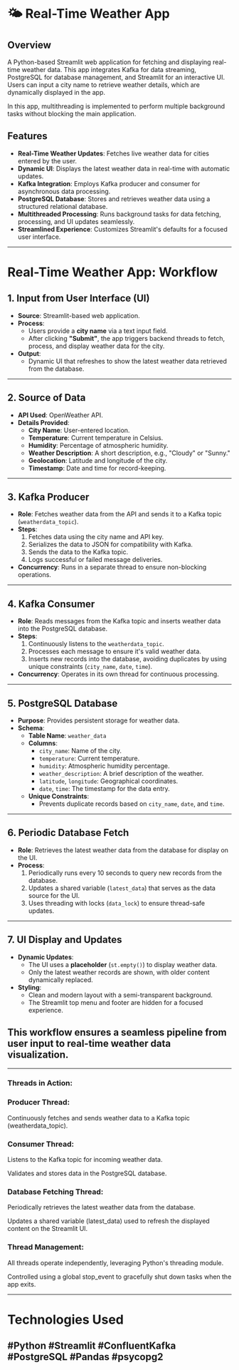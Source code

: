 # 🌤️ Real-Time Weather App

## Overview
A Python-based Streamlit web application for fetching and displaying real-time weather data. This app integrates Kafka for data streaming, PostgreSQL for database management, and Streamlit for an interactive UI. Users can input a city name to retrieve weather details, which are dynamically displayed in the app.

In this app, multithreading is implemented to perform multiple background tasks without blocking the main application.

## Features
- **Real-Time Weather Updates**: Fetches live weather data for cities entered by the user.
- **Dynamic UI**: Displays the latest weather data in real-time with automatic updates.
- **Kafka Integration**: Employs Kafka producer and consumer for asynchronous data processing.
- **PostgreSQL Database**: Stores and retrieves weather data using a structured relational database.
- **Multithreaded Processing**: Runs background tasks for data fetching, processing, and UI updates seamlessly.
- **Streamlined Experience**: Customizes Streamlit's defaults for a focused user interface.

---
# Real-Time Weather App: Workflow

## **1. Input from User Interface (UI)**
- **Source**: Streamlit-based web application.
- **Process**: 
  - Users provide a **city name** via a text input field.
  - After clicking **"Submit"**, the app triggers backend threads to fetch, process, and display weather data for the city.
- **Output**:
  - Dynamic UI that refreshes to show the latest weather data retrieved from the database.

---

## **2. Source of Data**
- **API Used**: OpenWeather API.
- **Details Provided**:
  - **City Name**: User-entered location.
  - **Temperature**: Current temperature in Celsius.
  - **Humidity**: Percentage of atmospheric humidity.
  - **Weather Description**: A short description, e.g., "Cloudy" or "Sunny."
  - **Geolocation**: Latitude and longitude of the city.
  - **Timestamp**: Date and time for record-keeping.

---

## **3. Kafka Producer**
- **Role**: Fetches weather data from the API and sends it to a Kafka topic (`weatherdata_topic`).
- **Steps**:
  1. Fetches data using the city name and API key.
  2. Serializes the data to JSON for compatibility with Kafka.
  3. Sends the data to the Kafka topic.
  4. Logs successful or failed message deliveries.
- **Concurrency**: Runs in a separate thread to ensure non-blocking operations.

---

## **4. Kafka Consumer**
- **Role**: Reads messages from the Kafka topic and inserts weather data into the PostgreSQL database.
- **Steps**:
  1. Continuously listens to the `weatherdata_topic`.
  2. Processes each message to ensure it's valid weather data.
  3. Inserts new records into the database, avoiding duplicates by using unique constraints (`city_name`, `date`, `time`).
- **Concurrency**: Operates in its own thread for continuous processing.

---

## **5. PostgreSQL Database**
- **Purpose**: Provides persistent storage for weather data.
- **Schema**:
  - **Table Name**: `weather_data`
  - **Columns**:
    - `city_name`: Name of the city.
    - `temperature`: Current temperature.
    - `humidity`: Atmospheric humidity percentage.
    - `weather_description`: A brief description of the weather.
    - `latitude`, `longitude`: Geographical coordinates.
    - `date`, `time`: The timestamp for the data entry.
  - **Unique Constraints**:
    - Prevents duplicate records based on `city_name`, `date`, and `time`.

---

## **6. Periodic Database Fetch**
- **Role**: Retrieves the latest weather data from the database for display on the UI.
- **Process**:
  1. Periodically runs every 10 seconds to query new records from the database.
  2. Updates a shared variable (`latest_data`) that serves as the data source for the UI.
  3. Uses threading with locks (`data_lock`) to ensure thread-safe updates.

---

## **7. UI Display and Updates**
- **Dynamic Updates**:
  - The UI uses a **placeholder** (`st.empty()`) to display weather data.
  - Only the latest weather records are shown, with older content dynamically replaced.
- **Styling**:
  - Clean and modern layout with a semi-transparent background.
  - The Streamlit top menu and footer are hidden for a focused experience.

## This workflow ensures a seamless pipeline from user input to real-time weather data visualization.
---
### Threads in Action:

### Producer Thread:

Continuously fetches and sends weather data to a Kafka topic (weatherdata_topic).

### Consumer Thread:

Listens to the Kafka topic for incoming weather data.

Validates and stores data in the PostgreSQL database.


### Database Fetching Thread:

Periodically retrieves the latest weather data from the database.

Updates a shared variable (latest_data) used to refresh the displayed content on the Streamlit UI.

### Thread Management:

All threads operate independently, leveraging Python's threading module.

Controlled using a global stop_event to gracefully shut down tasks when the app exits.

---


# Technologies Used
#Python #Streamlit #ConfluentKafka #PostgreSQL #Pandas #psycopg2
---
